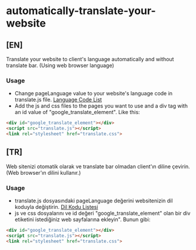 # automatically-translate-your-website

## [EN]
Translate your website to client's language automatically and without translate bar. (Using web browser language)

### Usage
* Change pageLanguage value to your website's language code in translate.js file. [Language Code List](https://cloud.google.com/translate/docs/languages)
* Add the js and css files to the pages you want to use and a div tag with an id value of "google_translate_element". Like this: 
```HTML 
<div id="google_translate_element"></div>
<script src="translate.js"></script>
<link rel="stylesheet" href="translate.css">
```

## [TR]
Web sitenizi otomatik olarak ve translate bar olmadan client'ın diline çevirin. (Web browser'ın dilini kullanır.)

### Usage
* translate.js dosyasındaki pageLanguage değerini websitenizin dil koduyla değiştirin. [Dil Kodu Listesi](https://cloud.google.com/translate/docs/languages)
* js ve css dosyalarını ve id değeri "google_translate_element" olan bir div etiketini istediğiniz web sayfalarına ekleyin". Bunun gibi: 
```HTML 
<div id="google_translate_element"></div>
<script src="translate.js"></script>
<link rel="stylesheet" href="translate.css">
```
